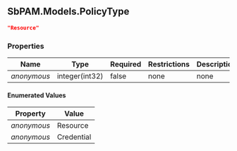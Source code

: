 
<h2 id="tocS_SbPAM.Models.PolicyType">SbPAM.Models.PolicyType</h2>

<a id="schemasbpam.models.policytype"></a>
<a id="schema_SbPAM.Models.PolicyType"></a>
<a id="tocSsbpam.models.policytype"></a>
<a id="tocssbpam.models.policytype"></a>

```json
"Resource"

```

### Properties

|Name|Type|Required|Restrictions|Description|
|---|---|---|---|---|
|*anonymous*|integer(int32)|false|none|none|

#### Enumerated Values

|Property|Value|
|---|---|
|*anonymous*|Resource|
|*anonymous*|Credential|


